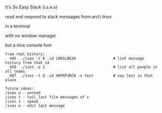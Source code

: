 It's So Easy Slack (i.s.e.s)

read and respond to slack messages from arch linux

in a terminal

with no window manager

but a nice console font

```
from real history:
  445  ./ises -t 0 -id C0K5LNG2H                 # list message history from that id
  458  ./ises -p 1                               # list all people in all teams
  487  ./ises -t 0 -id U0FRP3RCN -s test         # say test in that place
```


```
future ideas:
/ises u - unread
/ises t - tail last file messages of x
/ises s - speak
/ises e - edit last message
```
